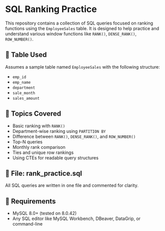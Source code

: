 # SQL Ranking Practice

This repository contains a collection of SQL queries focused on ranking functions using the `EmployeeSales` table. It is designed to help practice and understand various window functions like `RANK()`, `DENSE_RANK()`, `ROW_NUMBER()`.

## 🧾 Table Used
Assumes a sample table named `EmployeeSales` with the following structure:

- `emp_id`
- `emp_name`
- `department`
- `sale_month`
- `sales_amount`

## 📌 Topics Covered

- Basic ranking with `RANK()`
- Department-wise ranking using `PARTITION BY`
- Difference between `RANK()`, `DENSE_RANK()`, and `ROW_NUMBER()`
- Top-N queries
- Monthly rank comparison
- Ties and unique row rankings
- Using CTEs for readable query structures

## 📂 File: rank_practice.sql

All SQL queries are written in one file and commented for clarity.

## 🔧 Requirements

- MySQL 8.0+ (tested on 8.0.42)
- Any SQL editor like MySQL Workbench, DBeaver, DataGrip, or command-line


